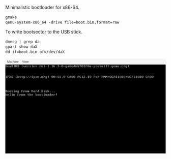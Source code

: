 Minimalistic bootloader for x86-64.

```shell
gmake
qemu-system-x86_64 -drive file=boot.bin,format=raw
```

To write bootsector to the USB stick.
```shell
dmesg | grep da
gpart show daX
dd if=boot.bin of=/dev/daX
```

![](bootloader.png)
